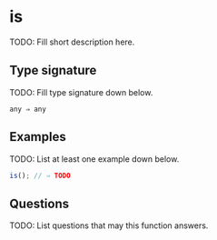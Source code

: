 # is

TODO: Fill short description here.

## Type signature

TODO: Fill type signature down below.

```
any ⇒ any
```

## Examples

TODO: List at least one example down below.

```javascript
is(); // ⇒ TODO
```

## Questions

TODO: List questions that may this function answers.
